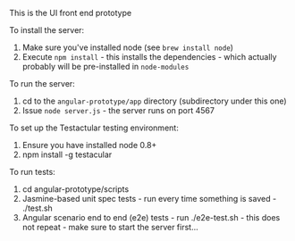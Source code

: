 This is the UI front end prototype

To install the server:

1. Make sure you've installed node (see `brew install node`)
2. Execute `npm install` - this installs the dependencies - which actually probably will be pre-installed in `node-modules`

To run the server:

1. cd to the `angular-prototype/app` directory (subdirectory under this one)
2. Issue `node server.js` - the server runs on port 4567

To set up the Testactular testing environment:

1. Ensure you have installed node 0.8+ 
2. npm install -g testacular

To run tests:

1. cd angular-prototype/scripts
2. Jasmine-based unit spec tests - run every time something is saved - ./test.sh
3. Angular scenario end to end (e2e) tests - run ./e2e-test.sh - this does not repeat - make sure to start the server first...

